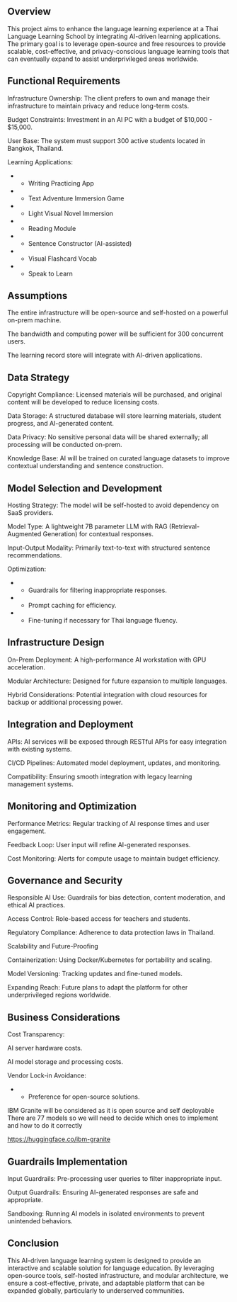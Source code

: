 ## Overview

This project aims to enhance the language learning experience at a Thai Language Learning School by integrating AI-driven learning applications. The primary goal is to leverage open-source and free resources to provide scalable, cost-effective, and privacy-conscious language learning tools that can eventually expand to assist underprivileged areas worldwide.

## Functional Requirements

Infrastructure Ownership: The client prefers to own and manage their infrastructure to maintain privacy and reduce long-term costs.

Budget Constraints: Investment in an AI PC with a budget of $10,000 - $15,000.

User Base: The system must support 300 active students located in Bangkok, Thailand.

Learning Applications:

- - Writing Practicing App

- - Text Adventure Immersion Game

- - Light Visual Novel Immersion

- - Reading Module

- - Sentence Constructor (AI-assisted)

- - Visual Flashcard Vocab

- - Speak to Learn

## Assumptions

The entire infrastructure will be open-source and self-hosted on a powerful on-prem machine.

The bandwidth and computing power will be sufficient for 300 concurrent users.

The learning record store will integrate with AI-driven applications.

## Data Strategy

Copyright Compliance: Licensed materials will be purchased, and original content will be developed to reduce licensing costs.

Data Storage: A structured database will store learning materials, student progress, and AI-generated content.

Data Privacy: No sensitive personal data will be shared externally; all processing will be conducted on-prem.

Knowledge Base: AI will be trained on curated language datasets to improve contextual understanding and sentence construction.

## Model Selection and Development

Hosting Strategy: The model will be self-hosted to avoid dependency on SaaS providers.

Model Type: A lightweight 7B parameter LLM with RAG (Retrieval-Augmented Generation) for contextual responses.

Input-Output Modality: Primarily text-to-text with structured sentence recommendations.

Optimization:

- - Guardrails for filtering inappropriate responses.

- - Prompt caching for efficiency.

- - Fine-tuning if necessary for Thai language fluency.

## Infrastructure Design

On-Prem Deployment: A high-performance AI workstation with GPU acceleration.

Modular Architecture: Designed for future expansion to multiple languages.

Hybrid Considerations: Potential integration with cloud resources for backup or additional processing power.

## Integration and Deployment

APIs: AI services will be exposed through RESTful APIs for easy integration with existing systems.

CI/CD Pipelines: Automated model deployment, updates, and monitoring.

Compatibility: Ensuring smooth integration with legacy learning management systems.

## Monitoring and Optimization

Performance Metrics: Regular tracking of AI response times and user engagement.

Feedback Loop: User input will refine AI-generated responses.

Cost Monitoring: Alerts for compute usage to maintain budget efficiency.

## Governance and Security

Responsible AI Use: Guardrails for bias detection, content moderation, and ethical AI practices.

Access Control: Role-based access for teachers and students.

Regulatory Compliance: Adherence to data protection laws in Thailand.

Scalability and Future-Proofing

Containerization: Using Docker/Kubernetes for portability and scaling.

Model Versioning: Tracking updates and fine-tuned models.

Expanding Reach: Future plans to adapt the platform for other underprivileged regions worldwide.

## Business Considerations

Cost Transparency:

AI server hardware costs.

AI model storage and processing costs.

Vendor Lock-in Avoidance:

- - Preference for open-source solutions.

IBM Granite will be considered as it is open source and self deployable
There are 77 models so we will need to decide which ones to implement and how to do it correctly

https://huggingface.co/ibm-granite

## Guardrails Implementation

Input Guardrails: Pre-processing user queries to filter inappropriate input.

Output Guardrails: Ensuring AI-generated responses are safe and appropriate.

Sandboxing: Running AI models in isolated environments to prevent unintended behaviors.

## Conclusion

This AI-driven language learning system is designed to provide an interactive and scalable solution for language education. By leveraging open-source tools, self-hosted infrastructure, and modular architecture, we ensure a cost-effective, private, and adaptable platform that can be expanded globally, particularly to underserved communities.